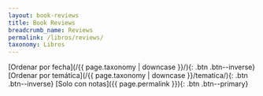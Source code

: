 ```yaml
---
layout: book-reviews
title: Book Reviews
breadcrumb_name: Reviews
permalink: /libros/reviews/
taxonomy: Libros
---
```


[Ordenar por fecha](/{{ page.taxonomy | downcase }}/){: .btn .btn--inverse} 
[Ordenar por temática](/{{ page.taxonomy | downcase }}/tematica/){: .btn .btn--inverse} 
[Solo con notas]({{ page.permalink }}){: .btn .btn--primary}

